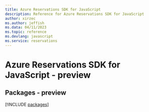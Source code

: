 ```yaml
---
title: Azure Reservations SDK for JavaScript
description: Reference for Azure Reservations SDK for JavaScript
author: xirzec
ms.author: jeffish
ms.data: 04/11/2023
ms.topic: reference
ms.devlang: javascript
ms.service: reservations
---
```

# Azure Reservations SDK for JavaScript - preview
## Packages - preview
[!INCLUDE [packages](reservations-index.md)]